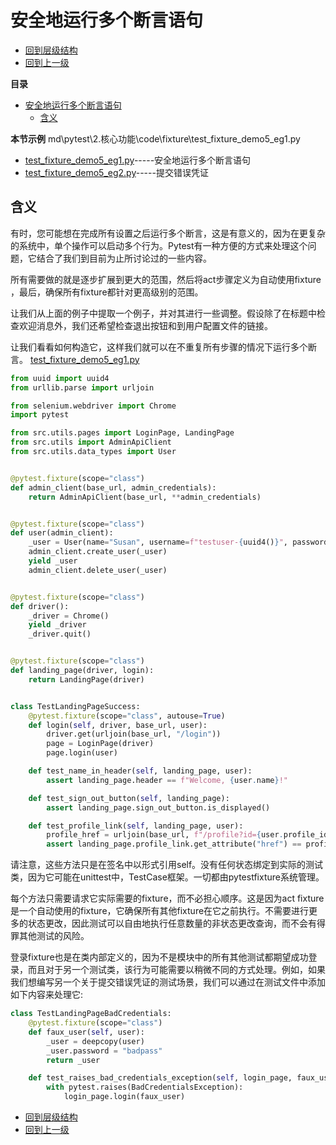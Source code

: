 # 安全地运行多个断言语句
- [回到层级结构](../../../层级结构.md#层级结构)
- [回到上一级](2.2fixture.md#核心功能fixture)

**目录**
- [安全地运行多个断言语句](#安全地运行多个断言语句)
  - [含义](#含义)

**本节示例**
md\pytest\2.核心功能\code\fixture\test_fixture_demo5_eg1.py
- [test_fixture_demo5_eg1.py](../../code/fixture/test_fixture_demo5_eg1.py)-----安全地运行多个断言语句
- [test_fixture_demo5_eg2.py](../../code/fixture/test_fixture_demo5_eg2.py)-----提交错误凭证

## 含义
有时，您可能想在完成所有设置之后运行多个断言，这是有意义的，因为在更复杂的系统中，单个操作可以启动多个行为。Pytest有一种方便的方式来处理这个问题，它结合了我们到目前为止所讨论过的一些内容。

所有需要做的就是逐步扩展到更大的范围，然后将​​act​​步骤定义为自动使用​​fixture​​，最后，确保所有​​fixture​​都针对更高级别的范围。

让我们从上面的例子中提取一个例子，并对其进行一些调整。假设除了在标题中检查欢迎消息外，我们还希望检查退出按钮和到用户配置文件的链接。

让我们看看如何构造它，这样我们就可以在不重复所有步骤的情况下运行多个断言。
[test_fixture_demo5_eg1.py](../../code/fixture/test_fixture_demo5_eg1.py)
```python
from uuid import uuid4
from urllib.parse import urljoin

from selenium.webdriver import Chrome
import pytest

from src.utils.pages import LoginPage, LandingPage
from src.utils import AdminApiClient
from src.utils.data_types import User


@pytest.fixture(scope="class")
def admin_client(base_url, admin_credentials):
    return AdminApiClient(base_url, **admin_credentials)


@pytest.fixture(scope="class")
def user(admin_client):
    _user = User(name="Susan", username=f"testuser-{uuid4()}", password="P4$word")
    admin_client.create_user(_user)
    yield _user
    admin_client.delete_user(_user)


@pytest.fixture(scope="class")
def driver():
    _driver = Chrome()
    yield _driver
    _driver.quit()


@pytest.fixture(scope="class")
def landing_page(driver, login):
    return LandingPage(driver)


class TestLandingPageSuccess:
    @pytest.fixture(scope="class", autouse=True)
    def login(self, driver, base_url, user):
        driver.get(urljoin(base_url, "/login"))
        page = LoginPage(driver)
        page.login(user)

    def test_name_in_header(self, landing_page, user):
        assert landing_page.header == f"Welcome, {user.name}!"

    def test_sign_out_button(self, landing_page):
        assert landing_page.sign_out_button.is_displayed()

    def test_profile_link(self, landing_page, user):
        profile_href = urljoin(base_url, f"/profile?id={user.profile_id}")
        assert landing_page.profile_link.get_attribute("href") == profile_href
```

请注意，这些方法只是在签名中以形式引用​​self​​。没有任何状态绑定到实际的测试类，因为它可能在​​unittest​​中，​TestCase​​框架。一切都由pytest ​​fixture​​系统管理。

每个方法只需要请求它实际需要的​​fixture​​，而不必担心顺序。这是因为​​act fixture​​是一个自动使用的​​fixture​​，它确保所有其他​​fixture​​在它之前执行。不需要进行更多的状态更改，因此测试可以自由地执行任意数量的非状态更改查询，而不会有得罪其他测试的风险。

登录​​fixture​​也是在类内部定义的，因为不是模块中的所有其他测试都期望成功登录，而且对于另一个测试类，该行为可能需要以稍微不同的方式处理。例如，如果我们想编写另一个关于提交错误凭证的测试场景，我们可以通过在测试文件中添加如下内容来处理它:
```python
class TestLandingPageBadCredentials:
    @pytest.fixture(scope="class")
    def faux_user(self, user):
        _user = deepcopy(user)
        _user.password = "badpass"
        return _user

    def test_raises_bad_credentials_exception(self, login_page, faux_user):
        with pytest.raises(BadCredentialsException):
            login_page.login(faux_user)
```

- [回到层级结构](../../../层级结构.md#层级结构)
- [回到上一级](2.2fixture.md#核心功能fixture)